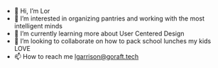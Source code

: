 - 👋 Hi, I’m Lor
- 👀 I’m interested in organizing pantries and working with the most intelligent minds
- 🌱 I’m currently learning more about User Centered Design
- 💞️ I’m looking to collaborate on how to pack school lunches my kids LOVE
- 📫 How to reach me lgarrison@goraft.tech

<!---
ligarrison/ligarrison is a ✨ special ✨ repository because its `README.md` (this file) appears on your GitHub profile.
You can click the Preview link to take a look at your changes.
--->
